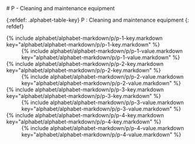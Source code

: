  <div data-role="collapsible" data-inset="false" markdown="1">
 # P - Cleaning and maintenance equipment

{:refdef: .alphabet-table-key}
P
: Cleaning and maintenance equipment
{: refdef}

<dt markdown='block' >
{% include alphabet/alphabet-markdown/p/p-1-key.markdown key="alphabet/alphabet-markdown/p/p-1-key.markdown" %}
</dt>
<dd markdown='1'>
{% include alphabet/alphabet-markdown/p/p-1-value.markdown key="alphabet/alphabet-markdown/p/p-1-value.markdown" %}
</dd>

<dt markdown='block' >
{% include alphabet/alphabet-markdown/p/p-2-key.markdown key="alphabet/alphabet-markdown/p/p-2-key.markdown" %}
</dt>
<dd markdown='1'>
{% include alphabet/alphabet-markdown/p/p-2-value.markdown key="alphabet/alphabet-markdown/p/p-2-value.markdown" %}
</dd>

<dt markdown='block' >
{% include alphabet/alphabet-markdown/p/p-3-key.markdown key="alphabet/alphabet-markdown/p/p-3-key.markdown" %}
</dt>
<dd markdown='1'>
{% include alphabet/alphabet-markdown/p/p-3-value.markdown key="alphabet/alphabet-markdown/p/p-3-value.markdown" %}
</dd>

<dt markdown='block' >
{% include alphabet/alphabet-markdown/p/p-4-key.markdown key="alphabet/alphabet-markdown/p/p-4-key.markdown" %}
</dt>
<dd markdown='1'>
{% include alphabet/alphabet-markdown/p/p-4-value.markdown key="alphabet/alphabet-markdown/p/p-4-value.markdown" %}
</dd>

 </div>
